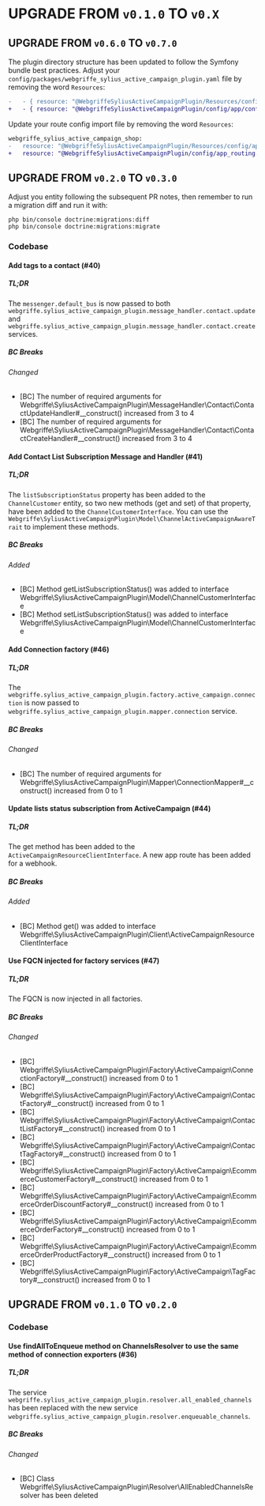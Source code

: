 # UPGRADE FROM `v0.1.0` TO `v0.X`

## UPGRADE FROM `v0.6.0` TO `v0.7.0`

The plugin directory structure has been updated to follow the Symfony bundle best practices.
Adjust your `config/packages/webgriffe_sylius_active_campaign_plugin.yaml` file by removing the word `Resources`:
```diff
-   - { resource: "@WebgriffeSyliusActiveCampaignPlugin/Resources/config/app/config.yaml" }
+   - { resource: "@WebgriffeSyliusActiveCampaignPlugin/config/app/config.yaml" }
```

Update your route config import file by removing the word `Resources`:
```diff
webgriffe_sylius_active_campaign_shop:
-   resource: "@WebgriffeSyliusActiveCampaignPlugin/Resources/config/app_routing.yml"
+   resource: "@WebgriffeSyliusActiveCampaignPlugin/config/app_routing.yml"
```

## UPGRADE FROM `v0.2.0` TO `v0.3.0`

Adjust you entity following the subsequent PR notes, then remember to run a migration diff and run it with:

```shell
php bin/console doctrine:migrations:diff
php bin/console doctrine:migrations:migrate
```

### Codebase

#### Add tags to a contact (#40)

##### TL;DR
The `messenger.default_bus` is now passed to both `webgriffe.sylius_active_campaign_plugin.message_handler.contact.update` and `webgriffe.sylius_active_campaign_plugin.message_handler.contact.create` services.

##### BC Breaks

###### Changed
- [BC] The number of required arguments for Webgriffe\SyliusActiveCampaignPlugin\MessageHandler\Contact\ContactUpdateHandler#__construct() increased from 3 to 4
- [BC] The number of required arguments for Webgriffe\SyliusActiveCampaignPlugin\MessageHandler\Contact\ContactCreateHandler#__construct() increased from 3 to 4

#### Add Contact List Subscription Message and Handler (#41)

##### TL;DR
The `listSubscriptionStatus` property has been added to the `ChannelCustomer` entity, so two new methods (get and set) of that property, have been added to the `ChannelCustomerInterface`. You can use the `Webgriffe\SyliusActiveCampaignPlugin\Model\ChannelActiveCampaignAwareTrait` to implement these methods.

##### BC Breaks

###### Added
- [BC] Method getListSubscriptionStatus() was added to interface Webgriffe\SyliusActiveCampaignPlugin\Model\ChannelCustomerInterface
- [BC] Method setListSubscriptionStatus() was added to interface Webgriffe\SyliusActiveCampaignPlugin\Model\ChannelCustomerInterface

#### Add Connection factory (#46)

##### TL;DR
The `webgriffe.sylius_active_campaign_plugin.factory.active_campaign.connection` is now passed to `webgriffe.sylius_active_campaign_plugin.mapper.connection` service.

##### BC Breaks

###### Changed
- [BC] The number of required arguments for Webgriffe\SyliusActiveCampaignPlugin\Mapper\ConnectionMapper#__construct() increased from 0 to 1

#### Update lists status subscription from ActiveCampaign (#44)

##### TL;DR
The get method has been added to the `ActiveCampaignResourceClientInterface`. A new app route has been added for a webhook.

##### BC Breaks

###### Added
- [BC] Method get() was added to interface Webgriffe\SyliusActiveCampaignPlugin\Client\ActiveCampaignResourceClientInterface

#### Use FQCN injected for factory services (#47)

##### TL;DR
The FQCN is now injected in all factories.

##### BC Breaks

###### Changed
- [BC] Webgriffe\SyliusActiveCampaignPlugin\Factory\ActiveCampaign\ConnectionFactory#__construct() increased from 0 to 1
- [BC] Webgriffe\SyliusActiveCampaignPlugin\Factory\ActiveCampaign\ContactFactory#__construct() increased from 0 to 1
- [BC] Webgriffe\SyliusActiveCampaignPlugin\Factory\ActiveCampaign\ContactListFactory#__construct() increased from 0 to 1
- [BC] Webgriffe\SyliusActiveCampaignPlugin\Factory\ActiveCampaign\ContactTagFactory#__construct() increased from 0 to 1
- [BC] Webgriffe\SyliusActiveCampaignPlugin\Factory\ActiveCampaign\EcommerceCustomerFactory#__construct() increased from 0 to 1
- [BC] Webgriffe\SyliusActiveCampaignPlugin\Factory\ActiveCampaign\EcommerceOrderDiscountFactory#__construct() increased from 0 to 1
- [BC] Webgriffe\SyliusActiveCampaignPlugin\Factory\ActiveCampaign\EcommerceOrderFactory#__construct() increased from 0 to 1
- [BC] Webgriffe\SyliusActiveCampaignPlugin\Factory\ActiveCampaign\EcommerceOrderProductFactory#__construct() increased from 0 to 1
- [BC] Webgriffe\SyliusActiveCampaignPlugin\Factory\ActiveCampaign\TagFactory#__construct() increased from 0 to 1

## UPGRADE FROM `v0.1.0` TO `v0.2.0`

### Codebase

#### Use findAllToEnqueue method on ChannelsResolver to use the same method of connection exporters (#36)

##### TL;DR
The service `webgriffe.sylius_active_campaign_plugin.resolver.all_enabled_channels` has been replaced with the new service `webgriffe.sylius_active_campaign_plugin.resolver.enqueuable_channels`.

##### BC Breaks

###### Changed
- [BC] Class Webgriffe\SyliusActiveCampaignPlugin\Resolver\AllEnabledChannelsResolver has been deleted
